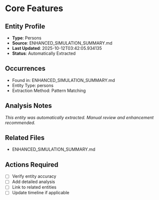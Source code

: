 # Core Features

## Entity Profile
- **Type**: Persons
- **Source**: ENHANCED_SIMULATION_SUMMARY.md
- **Last Updated**: 2025-10-12T03:42:05.934135
- **Status**: Automatically Extracted

## Occurrences
- Found in: ENHANCED_SIMULATION_SUMMARY.md
- Entity Type: persons
- Extraction Method: Pattern Matching

## Analysis Notes
*This entity was automatically extracted. Manual review and enhancement recommended.*

## Related Files
- ENHANCED_SIMULATION_SUMMARY.md

## Actions Required
- [ ] Verify entity accuracy
- [ ] Add detailed analysis
- [ ] Link to related entities
- [ ] Update timeline if applicable
